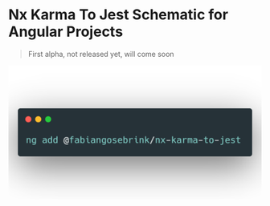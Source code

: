 # Nx Karma To Jest Schematic for Angular Projects

> First alpha, not released yet, will come soon

![commandline usage](.github/cmd.png 'Commandline usage')
